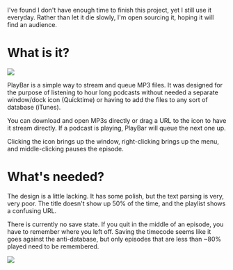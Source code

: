 I've found I don't have enough time to finish this project, yet I still use it everyday. Rather than let it die slowly, I'm open sourcing it, hoping it will find an audience.

# What is it?

![](https://github.com/stuartjmoore/PlayBar/edit/master/screenshot-closed.png)

PlayBar is a simple way to stream and queue MP3 files. It was designed for the purpose of listening to hour long podcasts without needed a separate window/dock icon (Quicktime) or having to add the files to any sort of database (iTunes).

You can download and open MP3s directly or drag a URL to the icon to have it stream directly. If a podcast is playing, PlayBar will queue the next one up.

Clicking the icon brings up the window, right-clicking brings up the menu, and middle-clicking pauses the episode.

# What's needed?

The design is a little lacking. It has some polish, but the text parsing is very, very poor. The title doesn't show up 50% of the time, and the playlist shows a confusing URL.

There is currently no save state. If you quit in the middle of an episode, you have to remember where you left off. Saving the timecode seems like it goes against the anti-database, but only episodes that are less than ~80% played need to be remembered.

![](https://github.com/stuartjmoore/PlayBar/edit/master/screenshot-closed.png)